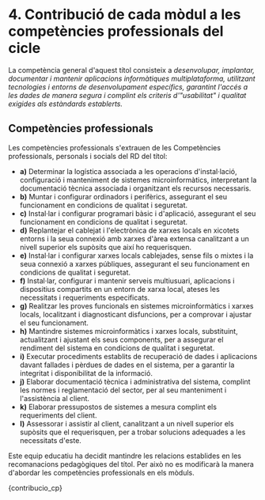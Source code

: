 # 4. Contribució de cada mòdul a les competències professionals del cicle

<!-- Per  a  la  coordinació  del  treball  educatiu,  és  necessari  monitorar  la  manera  com  cada mòdul contribuïx en el desenrotllament de les competències professionals. Això permetrà tindre una idea global de l'organització curricular i ens permetrà, en un nivell més avançat de programació, identificar resultats d'aprenentatge (d'ara en avant RA) clau el desenrotllament dels quals hàgem d'abordar en el nostre mòdul professional.  
Per  a  arribar  a  este  nivell  de  concreció,  proposem  estructurar  una  taula  que  relacione els mòduls amb les competències professionals. L'associació s'establirà segons les orientacions pedagògiques del mateix reial decret que establix el títol i el debatrà l'equip educatiu que hauria de poder realitzar ajustos si ho considera necessari. -->

La competència general d'aquest títol consisteix a *desenvolupar, implantar, documentar i mantenir aplicacions informàtiques multiplataforma, utilitzant tecnologies i entorns de desenvolupament específics, garantint l'accés a les dades de manera segura i complint els criteris d'"usabilitat" i qualitat exigides als estàndards establerts.*

## Competències professionals

Les competències professionals s'extrauen de les Competències professionals, personals i socials del RD del títol:

<!-- PER A DAM
* **a)** Configurar i explotar sistemes informàtics, adaptant la configuració lògica del sistema segons les necessitats d'ús i els criteris establerts.
* **b)** Aplicar tècniques i procediments relacionats amb la seguretat en sistemes, serveis i aplicacions, complint el pla de seguretat.
* **c)** Gestionar bases de dades, interpretant-ne el disseny lògic i verificant integritat, consistència, seguretat i accessibilitat de les dades.
* **d)** Gestionar entorns de desenvolupament adaptant-ne la configuració en cada cas per permetre el desenvolupament i desplegament d'aplicacions.
* **e)** Desenvolupar aplicacions multiplataforma amb accés a bases de dades utilitzant llenguatges, llibreries i eines adequats a les especificacions.
* **f)** Desenvolupar aplicacions implementant un sistema complet de formularis i informes que permetin gestionar de forma integral la informació emmagatzemada.
* **g)** Integrar continguts gràfics i components multimèdia en aplicacions multiplataforma, emprant eines específiques i complint els requeriments establerts.
* **h)** Desenvolupar interfícies gràfiques d'usuari interactius i amb la usabilitat adequada, emprant components visuals estàndard o implementant components visuals específics.
* **i)** Participar en el desenvolupament de jocs i aplicacions en l'àmbit de l'entreteniment i l'educació emprant tècniques, motors i entorns de desenvolupament específics.
* **j)** Desenvolupar aplicacions per a telèfons mòbils, tauletes i altres dispositius intel·ligents emprant tècniques i entorns de desenvolupament específics.
* **k)** Crear ajudes generals i sensibles al context, emprant eines específiques i integrant-les en les aplicacions corresponents.
* **l)** Crear tutorials, manuals dusuari, dinstal·lació, de configuració i dadministració, emprant eines específiques.
* **m)** Empaquetar aplicacions per a la seva distribució preparant paquets autoinstal·lables amb assistents incorporats.
* **n)** Desenvolupar aplicacions multiprocés i multifil emprant llibreries i tècniques de programació específiques.
* **ñ)** Desenvolupar aplicacions capaces d'oferir serveis en xarxa emprant mecanismes de comunicació.
* **o)** Participar en la implantació de sistemes ERP-CRM avaluant la utilitat de cadascun dels seus mòduls.
* **p)** Gestionar la informació emmagatzemada en sistemes ERP-CRM garantint-ne la integritat.
* **q)** Desenvolupar components personalitzats per a un sistema ERP-CRM atenent els requeriments.
* **r)** Realitzar plans de proves verificant el funcionament dels components programari desenvolupats, segons les especificacions.
* **s)** Desplegar i distribuir aplicacions en diferents àmbits d'implantació verificant-ne el comportament i realitzant les modificacions necessàries.

-->

<!-- PER A DAW 

a) Configurar i explotar sistemes informàtics, adaptant la configuració lògica del sistema segons les necessitats d'ús i els criteris establits.
b) Aplicar tècniques i procediments relacionats amb la seguretat en sistemes, serveis i aplicacions, complint el pla de seguretat.
c) Gestionar servidors en diferents àmbits d'implantació adaptant la seua configuració en cada cas per a permetre el desplegament d'aplicacions web.
d) Gestionar bases de dades, interpretant el seu disseny lògic i verificant integritat, consistència, seguretat i accessibilitat de les dades.
e) Desenvolupar aplicacions web amb accés a bases de dades utilitzant llenguatges, objectes d'accés i eines de mapatge adequats a les especificacions.
f) Integrar continguts en la lògica d'una aplicació web, desenvolupant components d'accés a dades adequades a les especificacions.
g) Desenvolupar interfícies en aplicacions web d'acord amb un manual d'estil, utilitzant llenguatges de marques i estàndards web.
h) Desenvolupar components multimèdia per a la seua integració en aplicacions web, emprant eines específiques i seguint les especificacions establides.
i) Integrar components multimèdia en la interfície d'una aplicació web, realitzant l'anàlisi d'interactivitat, accessibilitat i usabilitat de l'aplicació.
j) Desenvolupar i integrar components de programari a l'entorn del servidor web, emprant eines i llenguatges específics, per a complir les especificacions de l'aplicació.
k) Desenvolupar serveis per a integrar les seues funcions en altres aplicacions web, assegurant la seua funcionalitat.
l) Integrar servicis i continguts distribuïts en aplicacions web, assegurant la seua funcionalitat.
m) Completar plans de proves verificant el funcionament del component de programari desenvolupat, segons les especificacions.
n) Elaborar i mantenir la documentació dels processos de desenvolupament, utilitzant eines de generació de documentació i control de versions.
ñ) Desplegar i distribuir aplicacions web en diferents àmbits d'implantació, verificant el seu comportament i realitzant modificacions.
-->

<!-- PER A ASIX 

1. Administrar sistemes operatius de servidor, instal·lant i configurant el programari, en condicions de qualitat per a assegurar el funcionament del sistema.
2. Administrar serveis de xarxa (web, missatgeria electrònica i transferència d'arxius, entre altres) instal·lant i configurant el programari, en condicions de qualitat.
3. Administrar aplicacions instal·lant i configurant el programari, en condicions de qualitat per a respondre a les necessitats de l'organització.
4. Implantar i gestionar bases de dades instal·lant i administrant el programari de gestió en condicions de qualitat, segons les característiques de l'explotació.
5. Optimitzar el rendiment del sistema configurant el dispositiu hardware d'acord amb els requisits de funcionament.
6. Avaluar el rendiment del dispositiu hardware identificant possibilitats de millores segons les necessitats de funcionament.
7. Determinar la infraestructura de xarxes telemàtiques elaborant esquemes i seleccionant equips i elements.
8. Integrar equips de comunicacions en infraestructures de xarxes telemàtiques, determinant la configuració per a assegurar la seua connectivitat.
9. Implementar solucions d'alta disponibilitat, analitzant les diferents opcions del mercat, per a protegir i recuperar el sistema davant situacions imprevistes.
10. Supervisar la seguretat física segons especificacions del fabricant i el pla de seguretat per a evitar interrupcions en la prestació de serveis del sistema.
11. Assegurar el sistema i les dades segons les necessitats d'ús i les condicions de seguretat establides per a previndre fallades i atacs externs.
12. Administrar usuaris d'acord amb les especificacions d'explotació per a garantir els accessos i la disponibilitat dels recursos del sistema.
13. Diagnosticar les disfuncions del sistema i adoptar les mesures correctives per a restablir la seua funcionalitat.
14. Gestionar i/o realitzar el manteniment dels recursos de la seua àrea (programant i verificant el seu compliment), en funció de les càrregues de treball i el pla de manteniment.

-->

* **a)** Determinar la logística associada a les operacions d'instal·lació, configuració i manteniment de sistemes microinformàtics, interpretant la documentació tècnica associada i organitzant els recursos necessaris.
* **b)** Muntar i configurar ordinadors i perifèrics, assegurant el seu funcionament en condicions de qualitat i seguretat.
* **c)** Instal·lar i configurar programari bàsic i d'aplicació, assegurant el seu funcionament en condicions de qualitat i seguretat.
* **d)** Replantejar el cablejat i l'electrònica de xarxes locals en xicotets entorns i la seua connexió amb xarxes d'àrea extensa canalitzant a un nivell superior els supòsits que així ho requerisquen. 
* **e)** Instal·lar i configurar xarxes locals cablejades, sense fils o mixtes i la seua connexió a xarxes públiques, assegurant el seu funcionament en condicions de qualitat i seguretat. 
* **f)** Instal·lar, configurar i mantenir serveis multiusuari, aplicacions i dispositius compartits en un entorn de xarxa local, ateses les necessitats i requeriments especificats. 
* **g)** Realitzar les proves funcionals en sistemes microinformàtics i xarxes locals, localitzant i diagnosticant disfuncions, per a comprovar i ajustar el seu funcionament. 
* **h)** Mantindre sistemes microinformàtics i xarxes locals, substituint, actualitzant i ajustant els seus components, per a assegurar el rendiment del sistema en condicions de qualitat i seguretat. 
* **i)** Executar procediments establits de recuperació de dades i aplicacions davant fallades i pèrdues de dades en el sistema, per a garantir la integritat i disponibilitat de la informació.
* **j)** Elaborar documentació tècnica i administrativa del sistema, complint les normes i reglamentació del sector, per al seu manteniment i l'assistència al client.
* **k)** Elaborar pressupostos de sistemes a mesura complint els requeriments del client. 
* **l)** Assessorar i assistir al client, canalitzant a un nivell superior els supòsits que el requerisquen, per a trobar solucions adequades a les necessitats d'este.



Este equip educatiu ha decidit mantindre les relacions establides en les recomanacions pedagògiques del títol. Per això no es modificarà la manera d'abordar les competències professionals en els mòduls.

{contribucio_cp}

